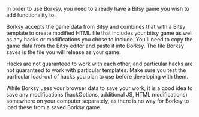 In order to use Borksy, you need to already have a Bitsy game you wish to add functionality to.

Borksy accepts the game data from Bitsy and combines that with a Bitsy template to create modified HTML file that includes your bitsy game as well as any hacks or modifications you chose to include. You'll need to copy the game data from the Bitsy editor and paste it into Borksy. The file Borksy saves is the file you will release as your game.

Hacks are not guaranteed to work with each other, and particular hacks are not guaranteed to work with particular templates. Make sure you test the particular load-out of hacks you plan to use before developing with them.

While Borksy uses your browser data to save your work, it is a good idea to save any modifications (hackOptions, additional JS, HTML modifications) somewhere on your computer separately, as there is no way for Borksy to load these from a saved Borksy game.